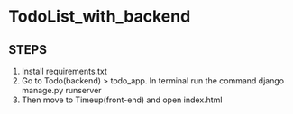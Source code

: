 # TodoList_with_backend
## STEPS
1. Install requirements.txt
2. Go to Todo(backend) > todo_app. In terminal run the command django manage.py runserver
3. Then move to Timeup(front-end) and open index.html
